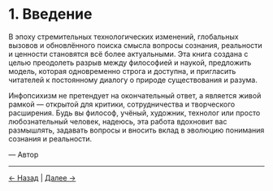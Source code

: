 # 1. Введение

В эпоху стремительных технологических изменений, глобальных вызовов и обновлённого поиска смысла вопросы сознания, реальности и ценности становятся всё более актуальными. Эта книга создана с целью преодолеть разрыв между философией и наукой, предложить модель, которая одновременно строга и доступна, и пригласить читателей к постоянному диалогу о природе существования и разума.

Инфопсихизм не претендует на окончательный ответ, а является живой рамкой — открытой для критики, сотрудничества и творческого расширения. Будь вы философ, учёный, художник, технолог или просто любознательный человек, надеюсь, эта работа вдохновит вас размышлять, задавать вопросы и вносить вклад в эволюцию понимания сознания и реальности.

— Автор

---
<div class="navigation-links">
<a href="00_Содержание.md" class="nav-link prev-link">← Назад</a> | <a href="02_Вопрос_о_существовании.md" class="nav-link next-link">Далее →</a>
</div>
